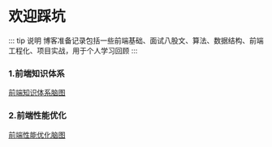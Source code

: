 # 欢迎踩坑

::: tip 说明
博客准备记录包括一些前端基础、面试八股文、算法、数据结构、前端工程化、项目实战，用于个人学习回顾
:::

### 1.前端知识体系
[前端知识体系脑图](http://naotu.baidu.com/file/6f4ab3a59e3595cd1333cc5df6406f1f?token=33fde47a4862d842)

### 2.前端性能优化
[前端性能优化脑图](http://naotu.baidu.com/file/56c39316902b40bfa47c4ed530c4eae5?token=349a950b71abe53c)